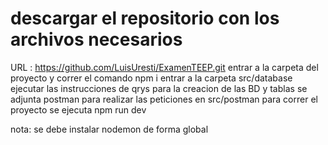 #  descargar el repositorio con los archivos necesarios
URL : https://github.com/LuisUresti/ExamenTEEP.git
entrar a la carpeta del proyecto y correr el comando npm i
entrar a la carpeta src/database
ejecutar las instrucciones de qrys para la creacion de las BD y tablas
se adjunta postman para realizar las peticiones en src/postman
para correr el proyecto se ejecuta npm run dev

nota: se debe instalar nodemon de forma global 

